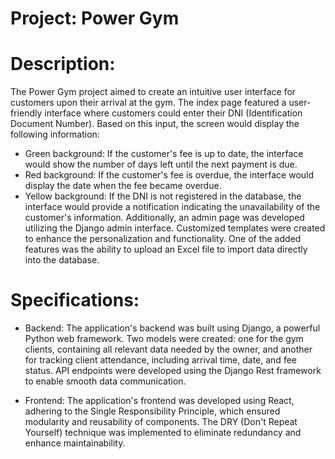 # Project: Power Gym

# Description:
The Power Gym project aimed to create an intuitive user interface for customers upon their arrival at the gym. The index page featured a user-friendly interface where customers could enter their DNI (Identification Document Number). Based on this input, the screen would display the following information:

- Green background: If the customer's fee is up to date, the interface would show the number of days left until the next payment is due.
- Red background: If the customer's fee is overdue, the interface would display the date when the fee became overdue.
- Yellow background: If the DNI is not registered in the database, the interface would provide a notification indicating the unavailability of the customer's information.
Additionally, an admin page was developed utilizing the Django admin interface. Customized templates were created to enhance the personalization and functionality. One of the added features was the ability to upload an Excel file to import data directly into the database.

# Specifications:

- Backend: The application's backend was built using Django, a powerful Python web framework. Two models were created: one for the gym clients, containing all relevant data needed by the owner, and another for tracking client attendance, including arrival time, date, and fee status. API endpoints were developed using the Django Rest framework to enable smooth data communication.

- Frontend: The application's frontend was developed using React, adhering to the Single Responsibility Principle, which ensured modularity and reusability of components. The DRY (Don't Repeat Yourself) technique was implemented to eliminate redundancy and enhance maintainability. 
